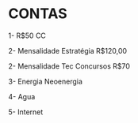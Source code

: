 # CONTAS

1- R$50 CC 

2- Mensalidade Estratégia R$120,00

2- Mensalidade Tec Concursos R$70

3- Energia Neoenergia

4- Agua 

5- Internet

